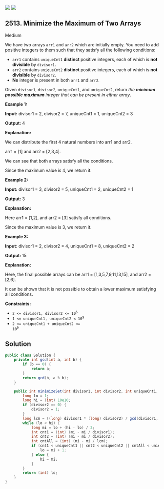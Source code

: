 [![](https://img.shields.io/github/stars/javadev/LeetCode-in-Java?label=Stars&style=flat-square)](https://github.com/javadev/LeetCode-in-Java)
[![](https://img.shields.io/github/forks/javadev/LeetCode-in-Java?label=Fork%20me%20on%20GitHub%20&style=flat-square)](https://github.com/javadev/LeetCode-in-Java/fork)

## 2513\. Minimize the Maximum of Two Arrays

Medium

We have two arrays `arr1` and `arr2` which are initially empty. You need to add positive integers to them such that they satisfy all the following conditions:

*   `arr1` contains `uniqueCnt1` **distinct** positive integers, each of which is **not divisible** by `divisor1`.
*   `arr2` contains `uniqueCnt2` **distinct** positive integers, each of which is **not divisible** by `divisor2`.
*   **No** integer is present in both `arr1` and `arr2`.

Given `divisor1`, `divisor2`, `uniqueCnt1`, and `uniqueCnt2`, return _the **minimum possible maximum** integer that can be present in either array_.

**Example 1:**

**Input:** divisor1 = 2, divisor2 = 7, uniqueCnt1 = 1, uniqueCnt2 = 3

**Output:** 4

**Explanation:**

We can distribute the first 4 natural numbers into arr1 and arr2. 

arr1 = [1] and arr2 = [2,3,4]. 

We can see that both arrays satisfy all the conditions. 

Since the maximum value is 4, we return it.

**Example 2:**

**Input:** divisor1 = 3, divisor2 = 5, uniqueCnt1 = 2, uniqueCnt2 = 1

**Output:** 3

**Explanation:** 

Here arr1 = [1,2], and arr2 = [3] satisfy all conditions. 

Since the maximum value is 3, we return it.

**Example 3:**

**Input:** divisor1 = 2, divisor2 = 4, uniqueCnt1 = 8, uniqueCnt2 = 2

**Output:** 15

**Explanation:** 

Here, the final possible arrays can be arr1 = [1,3,5,7,9,11,13,15], and arr2 = [2,6]. 

It can be shown that it is not possible to obtain a lower maximum satisfying all conditions.

**Constraints:**

*   <code>2 <= divisor1, divisor2 <= 10<sup>5</sup></code>
*   <code>1 <= uniqueCnt1, uniqueCnt2 < 10<sup>9</sup></code>
*   <code>2 <= uniqueCnt1 + uniqueCnt2 <= 10<sup>9</sup></code>

## Solution

```java
public class Solution {
    private int gcd(int a, int b) {
        if (b == 0) {
            return a;
        }
        return gcd(b, a % b);
    }

    public int minimizeSet(int divisor1, int divisor2, int uniqueCnt1, int uniqueCnt2) {
        long lo = 1;
        long hi = (int) 10e10;
        if (divisor2 == 0) {
            divisor2 = 1;
        }
        long lcm = ((long) divisor1 * (long) divisor2) / gcd(divisor1, divisor2);
        while (lo < hi) {
            long mi = lo + (hi - lo) / 2;
            int cnt1 = (int) (mi - mi / divisor1);
            int cnt2 = (int) (mi - mi / divisor2);
            int cntAll = (int) (mi - mi / lcm);
            if (cnt1 < uniqueCnt1 || cnt2 < uniqueCnt2 || cntAll < uniqueCnt1 + uniqueCnt2) {
                lo = mi + 1;
            } else {
                hi = mi;
            }
        }
        return (int) lo;
    }
}
```